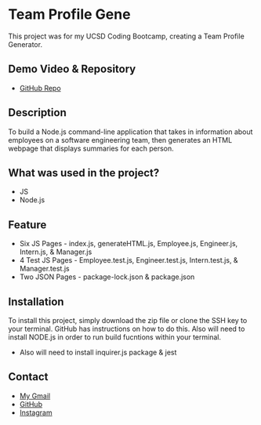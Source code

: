 # Team Profile Gene

This project was for my UCSD Coding Bootcamp, creating a Team Profile Generator.

## Demo Video & Repository

* [GitHub Repo](https://github.com/latommyla/Team-Profile-Gene)

## Description 

To build a Node.js command-line application that takes in information about employees on a software engineering team, then generates an HTML webpage that displays summaries for each person. 

## What was used in the project? 

- JS
- Node.js

## Feature

- Six JS Pages - index.js, generateHTML.js, Employee.js, Engineer.js, Intern.js, & Manager.js
- 4 Test JS Pages - Employee.test.js, Engineer.test.js, Intern.test.js, & Manager.test.js
- Two JSON Pages - package-lock.json & package.json

## Installation

To install this project, simply download the zip file or clone the SSH key to your terminal. GitHub has instructions on how to do this. Also will need to install NODE.js in order to run build fucntions within your terminal.

- Also will need to install inquirer.js package & jest

## Contact 

* [My Gmail](mailto:tommyl.dmd@gmail.com)
* [GitHub](https://github.com/latommyla)
* [Instagram](https://instagram.com/latommyla)